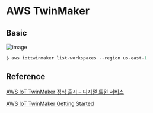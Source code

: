 # AWS TwinMaker

## Basic

![image](https://user-images.githubusercontent.com/52392004/177949327-b53be455-fee7-475d-ba07-96ba3d31fc58.png)



```c
$ aws iottwinmaker list-workspaces --region us-east-1
```

## Reference

[AWS IoT TwinMaker 정식 출시 – 디지털 트윈 서비스](https://aws.amazon.com/ko/blogs/korea/aws-iot-twinmaker-is-now-generally-available/)

[AWS IoT TwinMaker Getting Started](https://github.com/aws-samples/aws-iot-twinmaker-samples)
